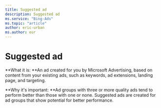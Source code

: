 ```yaml
---
title: Suggested ad
description: Suggested ad
ms.service: "Bing-Ads"
ms.topic: "article"
author: eric-urban
ms.author: eur
---
```


# Suggested ad

**What it is: **An ad created for you by Microsoft Advertising, based on content from your existing ads, such as keywords, ad extensions, landing page, and targeting.

**Why it's important: **Ad groups with three or more quality ads tend to perform better than those with one or none. Suggested ads are created for ad groups that show potential for better performance.


